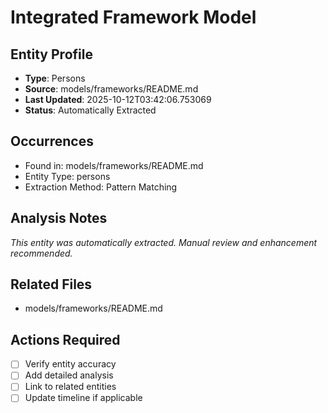 # Integrated Framework Model

## Entity Profile
- **Type**: Persons
- **Source**: models/frameworks/README.md
- **Last Updated**: 2025-10-12T03:42:06.753069
- **Status**: Automatically Extracted

## Occurrences
- Found in: models/frameworks/README.md
- Entity Type: persons
- Extraction Method: Pattern Matching

## Analysis Notes
*This entity was automatically extracted. Manual review and enhancement recommended.*

## Related Files
- models/frameworks/README.md

## Actions Required
- [ ] Verify entity accuracy
- [ ] Add detailed analysis
- [ ] Link to related entities
- [ ] Update timeline if applicable
